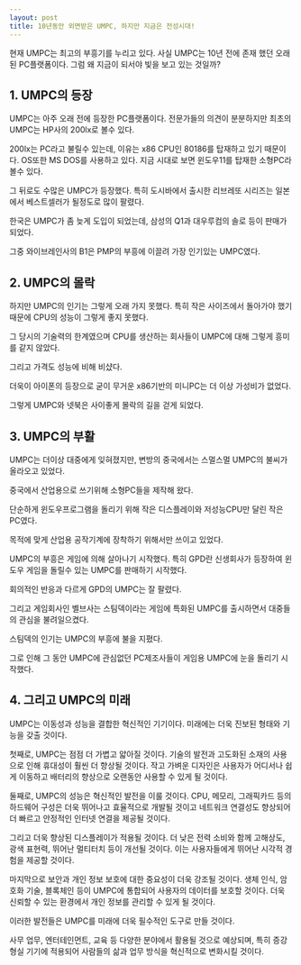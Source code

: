 ```yaml
---
layout: post
title: 10년동안 외면받은 UMPC, 하지만 지금은 전성시대!
---
```


현재 UMPC는 최고의 부흥기를 누리고 있다.
사실 UMPC는 10년 전에 존재 했던 오래된 PC플랫폼이다. 그럼 왜 지금이 되서야 빛을 보고 있는 것일까? 


<h2>1. UMPC의 등장</h2>
UMPC는 아주 오래 전에 등장한 PC플랫폼이다.
전문가들의 의견이 분분하지만 최초의 UMPC는 HP사의 200lx로 볼수 있다.

200lx는 PC라고 불릴수 있는데, 이유는 x86 CPU인 80186를 탑재하고 있기 때문이다.
OS또한 MS DOS를 사용하고 있다. 지금 시대로 보면 윈도우11를 탑재한 소형PC라 볼수 있다.

그 뒤로도 수많은 UMPC가 등장했다.
특히 도시바에서 출시한 리브레또 시리즈는 일본에서 베스트셀러가 될정도로 많이 팔렸다.

한국은 UMPC가 좀 늦게 도입이 되었는데, 삼성의 Q1과 대우루컴의 솔로 등이 판매가 되었다.

그중 와이브레인사의 B1은 PMP의 부흥에 이끌려 가장 인기있는 UMPC였다.



<h2>2. UMPC의 몰락</h2>
하지만 UMPC의 인기는 그렇게 오래 가지 못했다.
특히 작은 사이즈에서 돌아가야 했기 때문에 CPU의 성능이 그렇게 좋지 못했다.

그 당시의 기술력의 한계였으며 CPU를 생산하는 회사들이 UMPC에 대해 그렇게 흥미를 같지 않았다.

그리고 가격도 성능에 비해 비샸다.

더욱이 아이폰의 등장으로 굳이 무거운 x86기반의 미니PC는 더 이상 가성비가 없었다.

그렇게 UMPC와 넷북은 사이좋게 몰락의 길을 걷게 되었다. 



<h2>3. UMPC의 부활</h2>
UMPC는 더이상 대중에게 잊혀졌지만, 변방의 중국에서는 스멀스멀 UMPC의 불씨가 올라오고 있었다.

중국에서 산업용으로 쓰기위해 소형PC들을 제작해 왔다.

단순하게 윈도우프로그램을 돌리기 위해 작은 디스플레이와 저성능CPU만 달린 작은PC였다.

목적에 맞게 산업용 공작기계에 장착하기 위해서만 쓰이고 있었다.

UMPC의 부흥은 게임에 의해 살아나기 시작했다. 특히 GPD란 신생회사가 등장하여 윈도우 게임을 돌릴수 있는 UMPC를 판매하기 시작했다.

회의적인 반응과 다르게 GPD의 UMPC는 잘 팔렸다.

그리고 게임회사인 벨브사는 스팀덱이라는 게임에 특화된 UMPC를 출시하면서 대중들의 관심을 불려일으켰다.

스팀덱의 인기는 UMPC의 부흥에 불을 지폈다.

그로 인해 그 동안 UMPC에 관심없던 PC제조사들이 게임용 UMPC에 눈을 돌리기 시작했다. 



<h2>4. 그리고 UMPC의 미래</h2>
UMPC는 이동성과 성능을 결합한 혁신적인 기기이다. 미래에는 더욱 진보된 형태와 기능을 갖출 것이다.

첫째로, UMPC는 점점 더 가볍고 얇아질 것이다. 기술의 발전과 고도화된 소재의 사용으로 인해 휴대성이 훨씬 더 향상될 것이다. 작고 가벼운 디자인은 사용자가 어디서나 쉽게 이동하고 배터리의 향상으로 오랜동안 사용할 수 있게 될 것이다.

둘째로, UMPC의 성능은 혁신적인 발전을 이룰 것이다. CPU, 메모리, 그래픽카드 등의 하드웨어 구성은 더욱 뛰어나고 효율적으로 개발될 것이고 네트워크 연결성도 향상되어 더 빠르고 안정적인 인터넷 연결을 제공될 것이다.

그리고 더욱 향상된 디스플레이가 적용될 것이다. 더 낮은 전력 소비와 함께 고해상도, 광색 표현력, 뛰어난 멀티터치 등이 개선될 것이다. 이는 사용자들에게 뛰어난 시각적 경험을 제공할 것이다.

마지막으로 보안과 개인 정보 보호에 대한 중요성이 더욱 강조될 것이다. 생체 인식, 암호화 기술, 블록체인 등이 UMPC에 통합되어 사용자의 데이터를 보호할 것이다. 더욱 신뢰할 수 있는 환경에서 개인 정보를 관리할 수 있게 될 것이다.

이러한 발전들은 UMPC를 미래에 더욱 필수적인 도구로 만들 것이다. 

사무 업무, 엔터테인먼트, 교육 등 다양한 분야에서 활용될 것으로 예상되며, 특히 증강형실 기기에 적용되어 사람들의 삶과 업무 방식을 혁신적으로 변화시킬 것이다.
